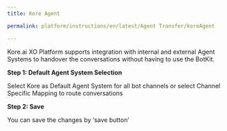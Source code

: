 ```yaml
---
title: Kore Agent

permalink: platform/instructions/en/latest/Agent Transfer/koreAgent

---
```


Kore.ai XO Platform supports integration with internal and external Agent Systems to handover the conversations without having to use the BotKit.

<container>
  
**Step 1: Default Agent System Selection**
 
 Select Kore as Default Agent System for all bot channels or select Channel Specific Mapping to route conversations

</container>

<container>
  
**Step 2: Save**
 
 You can save the changes by ‘save button’

</container> 
